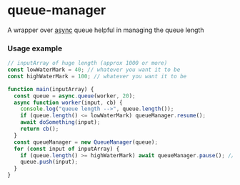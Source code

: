# queue-manager

A wrapper over [async](https://caolan.github.io/async/v3/docs.html) queue helpful in managing the queue length

### Usage example

```javascript
// inputArray of huge length (approx 1000 or more)
const lowWaterMark = 40; // whatever you want it to be
const highWaterMark = 100; // whatever you want it to be

function main(inputArray) {
  const queue = async.queue(worker, 20);
  async function worker(input, cb) {
    console.log("queue length -->", queue.length());
    if (queue.length() <= lowWaterMark) queueManager.resume();
    await doSomething(input);
    return cb();
  }
  const queueManager = new QueueManager(queue);
  for (const input of inputArray) {
    if (queue.length() >= highWaterMark) await queueManager.pause(); // pauses the loop till queue length has decreased below low watermark
    queue.push(input);
  }
}
```
